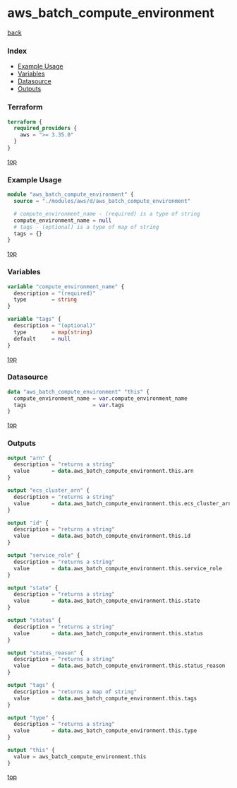 # aws_batch_compute_environment

[back](../aws.md)

### Index

- [Example Usage](#example-usage)
- [Variables](#variables)
- [Datasource](#datasource)
- [Outputs](#outputs)

### Terraform

```terraform
terraform {
  required_providers {
    aws = ">= 3.35.0"
  }
}
```

[top](#index)

### Example Usage

```terraform
module "aws_batch_compute_environment" {
  source = "./modules/aws/d/aws_batch_compute_environment"

  # compute_environment_name - (required) is a type of string
  compute_environment_name = null
  # tags - (optional) is a type of map of string
  tags = {}
}
```

[top](#index)

### Variables

```terraform
variable "compute_environment_name" {
  description = "(required)"
  type        = string
}

variable "tags" {
  description = "(optional)"
  type        = map(string)
  default     = null
}
```

[top](#index)

### Datasource

```terraform
data "aws_batch_compute_environment" "this" {
  compute_environment_name = var.compute_environment_name
  tags                     = var.tags
}
```

[top](#index)

### Outputs

```terraform
output "arn" {
  description = "returns a string"
  value       = data.aws_batch_compute_environment.this.arn
}

output "ecs_cluster_arn" {
  description = "returns a string"
  value       = data.aws_batch_compute_environment.this.ecs_cluster_arn
}

output "id" {
  description = "returns a string"
  value       = data.aws_batch_compute_environment.this.id
}

output "service_role" {
  description = "returns a string"
  value       = data.aws_batch_compute_environment.this.service_role
}

output "state" {
  description = "returns a string"
  value       = data.aws_batch_compute_environment.this.state
}

output "status" {
  description = "returns a string"
  value       = data.aws_batch_compute_environment.this.status
}

output "status_reason" {
  description = "returns a string"
  value       = data.aws_batch_compute_environment.this.status_reason
}

output "tags" {
  description = "returns a map of string"
  value       = data.aws_batch_compute_environment.this.tags
}

output "type" {
  description = "returns a string"
  value       = data.aws_batch_compute_environment.this.type
}

output "this" {
  value = aws_batch_compute_environment.this
}
```

[top](#index)